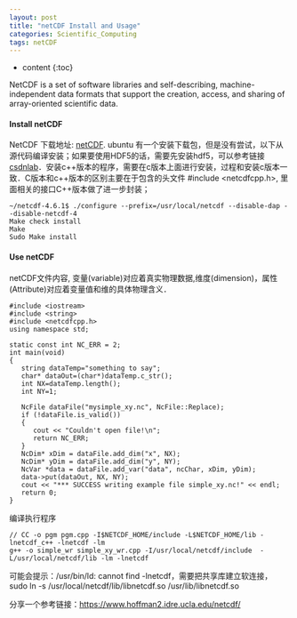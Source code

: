 ```yaml
---
layout: post
title: "netCDF Install and Usage"
categories: Scientific_Computing
tags: netCDF
--- 
```


* content
{:toc}

NetCDF is a set of software libraries and self-describing, machine-independent data formats that support the creation, access, and sharing of array-oriented scientific data.




#### **Install netCDF**

NetCDF 下载地址: [netCDF](https://www.unidata.ucar.edu/downloads/netcdf/index.jsp). ubuntu 有一个安装下载包，但是没有尝试，以下从源代码编译安装；如果要使用HDF5的话，需要先安装hdf5，可以参考链接[csdnlab](https://blog.csdn.net/toby54king/article/details/78980365)．安装c++版本的程序，需要在c版本上面进行安装，过程和安装c版本一致．C版本和c++版本的区别主要在于包含的头文件 #include <netcdfcpp.h>, 里面相关的接口C++版本做了进一步封装；
```
~/netcdf-4.6.1$ ./configure --prefix=/usr/local/netcdf --disable-dap --disable-netcdf-4
Make check install
Make
Sudo Make install
```
#### **Use netCDF**

netCDF文件内容, 变量(variable)对应着真实物理数据,维度(dimension)，属性(Attribute)对应着变量值和维的具体物理含义．
```
#include <iostream>
#include <string>
#include <netcdfcpp.h>
using namespace std;

static const int NC_ERR = 2;
int main(void)
{
   string dataTemp="something to say";
   char* dataOut=(char*)dataTemp.c_str();
   int NX=dataTemp.length();
   int NY=1;
   
   NcFile dataFile("mysimple_xy.nc", NcFile::Replace);
   if (!dataFile.is_valid())
   {
      cout << "Couldn't open file!\n";
      return NC_ERR;
   }
   NcDim* xDim = dataFile.add_dim("x", NX);
   NcDim* yDim = dataFile.add_dim("y", NY);
   NcVar *data = dataFile.add_var("data", ncChar, xDim, yDim);
   data->put(dataOut, NX, NY);
   cout << "*** SUCCESS writing example file simple_xy.nc!" << endl;
   return 0;
}
```
编译执行程序
```
// CC -o pgm pgm.cpp -I$NETCDF_HOME/include -L$NETCDF_HOME/lib -lnetcdf_c++ -lnetcdf -lm 
g++ -o simple_wr simple_xy_wr.cpp -I/usr/local/netcdf/include  -L/usr/local/netcdf/lib -lm -lnetcdf
```
可能会提示：/usr/bin/ld: cannot find -lnetcdf，需要把共享库建立软连接，  sudo ln -s /usr/local/netcdf/lib/libnetcdf.so /usr/lib/libnetcdf.so

分享一个参考链接：https://www.hoffman2.idre.ucla.edu/netcdf/